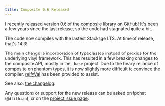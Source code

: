 ```yaml
---
title: Composite 0.6 Released
---
```


I recently released version 0.6 of the [composite](https://github.com/ConferOpenSource/composite)
library on GitHub! It's been a few years since the last release, so the code had stagnated quite a
bit.

The code now compiles with the lastest Stackage LTS. At time of release, that's 14.3!

The main change is incorporation of typeclasses instead of proxies for the underlying vinyl
framework. This has resulted in a few breaking changes to the composite API, mostly in the `-base`
project. Due to the heavy reliance of composite on phantom types, it is now slightly more difficult
to convince the compiler.
[reifyVal](http://hackage.haskell.org/package/composite-base-0.6.0.0/docs/Composite-Record.html#v:reifyVal)
has been provided to assist.

See also: [the changelog](https://github.com/ConferOpenSource/composite/blob/develop/CHANGELOG.md).

Any questions or support for the new release can be asked on fpchat (`@dfithian`), or on the
[project issue page](https://github.com/ConferOpenSource/composite/issues/).

